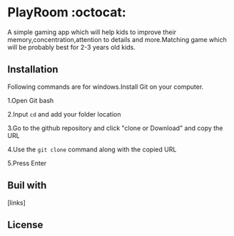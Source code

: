 # PlayRoom  :octocat:

A simple gaming app which will help kids to improve their memory,concentration,attention to details and more.Matching game which will be probably best for 2-3 years old kids.

## **Installation**

Following commands are for windows.Install Git on your computer.

1.Open Git bash

2.Input `cd` and add your folder location

3.Go to the github repository and click "clone or Download" and copy the URL

4.Use the `git clone` command along with the copied URL

5.Press Enter 

## **Buil with**

[links]

## **License**



